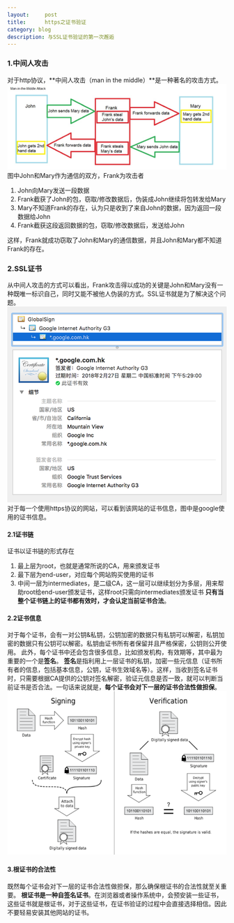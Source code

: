 ```yaml
---
layout:     post
title:      https之证书验证
category: blog
description: 与SSL证书验证的第一次邂逅
---
```


### __1.中间人攻击__
对于http协议，**中间人攻击（man in the middle）**是一种著名的攻击方式。
![中间人攻击](/images/https/man-in-the-middle.png)
图中John和Mary作为通信的双方，Frank为攻击者
1. John向Mary发送一段数据
2. Frank截获了John的包，窃取/修改数据后，伪装成John继续将包转发给Mary
3. Mary不知道Frank的存在，认为只是收到了来自John的数据，因为返回一段数据给John
4. Frank截获这段返回数据的包，窃取/修改数据后，发送给John

这样，Frank就成功窃取了John和Mary的通信数据，并且John和Mary都不知道Frank的存在。

### __2.SSL证书__
从中间人攻击的方式可以看出，Frank攻击得以成功的关键是John和Mary没有一种既唯一标识自己，同时又能不被他人伪装的方式。SSL证书就是为了解决这个问题。
![google证书](/images/https/google-certificate.png)
对于每一个使用https协议的网站，可以看到该网站的证书信息，图中是google使用的证书信息。

#### __2.1证书链__
证书以证书链的形式存在
1. 最上层为root，也就是通常所说的CA，用来颁发证书
2. 最下层为end-user，对应每个网站购买使用的证书
3. 中间一层为intermediates，是二级CA，这一层可以继续划分为多层，用来帮助root给end-user颁发证书，这样root只需向intermediates颁发证书
<strong>只有当整个证书链上的证书都有效时，才会认定当前证书合法</strong>。

#### __2.2证书信息__
对于每个证书，会有一对公钥&私钥，公钥加密的数据只有私钥可以解密，私钥加密的数据只有公钥可以解密。私钥由证书所有者保留并且严格保密，公钥则公开使用。
此外，每个证书中还会包含很多信息，比如颁发机构，有效期等，其中最为重要的一个是<strong>签名</strong>。
<strong>签名</strong>是指利用上一层证书的私钥，加密一些元信息（证书所有者的信息，包括基本信息，公钥，证书生效域名等）。这样，当收到签名证书时，只需要根据CA提供的公钥对签名解密，验证元信息是否一致，就可以判断当前证书是否合法。一句话来说就是，<strong>每个证书会对下一层的证书合法性做担保</strong>。
![签名及验证](/images/https/sign-validate.png)

#### __3.根证书的合法性__
既然每个证书会对下一层的证书合法性做担保，那么确保根证书的合法性就至关重要。
__根证书是一种自签名证书__。在浏览器或者操作系统中，会预安装一些证书，这些证书就是根证书，对于这些证书，在证书验证的过程中会直接选择相信。因此不要轻易安装其他网站的证书。


